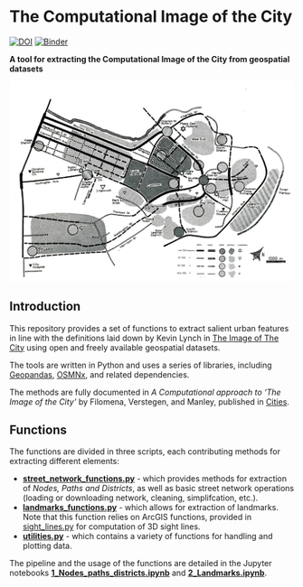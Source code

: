 # The Computational Image of the City 
[![DOI](https://zenodo.org/badge/130851801.svg)](https://zenodo.org/badge/latestdoi/130851801)
[![Binder](https://mybinder.org/badge_logo.svg)](mybinder.ovh/user/g-filomena-comp-age-of-the-city-46eavslb/tree)

**A tool for extracting the Computational Image of the City from geospatial datasets**


<img src="image_of_the_city_boston.jpg" alt="Image of the City (© The MIT Press)" />

## Introduction

This repository provides a set of functions to extract salient urban features in line with the definitions laid down by Kevin Lynch in [The Image of The City](https://mitpress.mit.edu/books/image-city) using open and freely available geospatial datasets.

The tools are written in Python and uses a series of libraries, including [Geopandas](http://geopandas.org), [OSMNx](https://osmnx.readthedocs.io/en/stable/), and related dependencies.

The methods are fully documented in *A Computational approach to ‘The Image of the City’* by Filomena, Verstegen, and Manley, published in [Cities](https://doi.org/10.1016/j.cities.2019.01.006).

## Functions

The functions are divided in three scripts, each contributing methods for extracting different elements:

* **[street_network_functions.py](street_network_functions.py)** - which provides methods for extraction of *Nodes, Paths and Districts*, as well as basic street network operations (loading or downloading network, cleaning, simplifcation, etc.).  
* **[landmarks_functions.py](landmarks_functions.py)** - which allows for extraction of landmarks. Note that this function relies on ArcGIS functions, provided in [sight_lines.py](sight_lines.py) for computation of 3D sight lines.
* **[utilities.py](utilities.py)** - which contains a variety of functions for handling and plotting data.

The pipeline and the usage of the functions are detailed in the Jupyter notebooks **[1_Nodes_paths_districts.ipynb](1_Nodes_paths_districts.ipynb)** and **[2_Landmarks.ipynb](2_Landmarks.ipynb)**.

